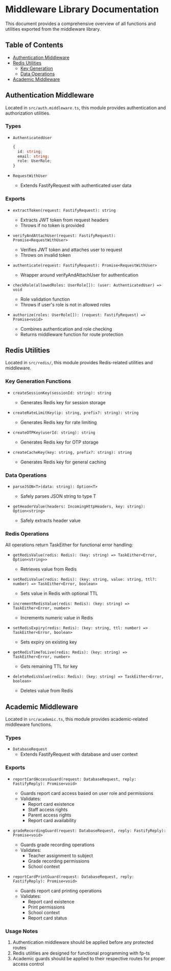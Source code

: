 # Middleware Library Documentation

This document provides a comprehensive overview of all functions and utilities exported from the middleware library.

## Table of Contents
- [Authentication Middleware](#authentication-middleware)
- [Redis Utilities](#redis-utilities)
  - [Key Generation](#key-generation)
  - [Data Operations](#data-operations)
- [Academic Middleware](#academic-middleware)

## Authentication Middleware

Located in `src/auth.middleware.ts`, this module provides authentication and authorization utilities.

### Types

- `AuthenticatedUser`
  ```typescript
  {
    id: string;
    email: string;
    role: UserRole;
  }
  ```

- `RequestWithUser`
  - Extends FastifyRequest with authenticated user data

### Exports

- `extractToken(request: FastifyRequest): string`
  - Extracts JWT token from request headers
  - Throws if no token is provided

- `verifyAndAttachUser(request: FastifyRequest): Promise<RequestWithUser>`
  - Verifies JWT token and attaches user to request
  - Throws on invalid token

- `authenticate(request: FastifyRequest): Promise<RequestWithUser>`
  - Wrapper around verifyAndAttachUser for authentication

- `checkRole(allowedRoles: UserRole[]): (user: AuthenticatedUser) => void`
  - Role validation function
  - Throws if user's role is not in allowed roles

- `authorize(roles: UserRole[]): (request: FastifyRequest) => Promise<void>`
  - Combines authentication and role checking
  - Returns middleware function for route protection

## Redis Utilities

Located in `src/redis/`, this module provides Redis-related utilities and middleware.

### Key Generation Functions

- `createSessionKey(sessionId: string): string`
  - Generates Redis key for session storage
  
- `createRateLimitKey(ip: string, prefix?: string): string`
  - Generates Redis key for rate limiting
  
- `createOTPKey(userId: string): string`
  - Generates Redis key for OTP storage
  
- `createCacheKey(key: string, prefix?: string): string`
  - Generates Redis key for general caching

### Data Operations

- `parseJSON<T>(data: string): Option<T>`
  - Safely parses JSON string to type T
  
- `getHeaderValue(headers: IncomingHttpHeaders, key: string): Option<string>`
  - Safely extracts header value

### Redis Operations

All operations return TaskEither for functional error handling:

- `getRedisValue(redis: Redis): (key: string) => TaskEither<Error, Option<string>>`
  - Retrieves value from Redis
  
- `setRedisValue(redis: Redis): (key: string, value: string, ttl?: number) => TaskEither<Error, boolean>`
  - Sets value in Redis with optional TTL
  
- `incrementRedisValue(redis: Redis): (key: string) => TaskEither<Error, number>`
  - Increments numeric value in Redis
  
- `setRedisExpiry(redis: Redis): (key: string, ttl: number) => TaskEither<Error, boolean>`
  - Sets expiry on existing key
  
- `getRedisTimeToLive(redis: Redis): (key: string) => TaskEither<Error, number>`
  - Gets remaining TTL for key
  
- `deleteRedisValue(redis: Redis): (key: string) => TaskEither<Error, boolean>`
  - Deletes value from Redis

## Academic Middleware

Located in `src/academic.ts`, this module provides academic-related middleware functions.

### Types

- `DatabaseRequest`
  - Extends FastifyRequest with database and user context

### Exports

- `reportCardAccessGuard(request: DatabaseRequest, reply: FastifyReply): Promise<void>`
  - Guards report card access based on user role and permissions
  - Validates:
    - Report card existence
    - Staff access rights
    - Parent access rights
    - Report card availability

- `gradeRecordingGuard(request: DatabaseRequest, reply: FastifyReply): Promise<void>`
  - Guards grade recording operations
  - Validates:
    - Teacher assignment to subject
    - Grade recording permissions
    - School context

- `reportCardPrintGuard(request: DatabaseRequest, reply: FastifyReply): Promise<void>`
  - Guards report card printing operations
  - Validates:
    - Report card existence
    - Print permissions
    - School context
    - Report card status

### Usage Notes

1. Authentication middleware should be applied before any protected routes
2. Redis utilities are designed for functional programming with fp-ts
3. Academic guards should be applied to their respective routes for proper access control
